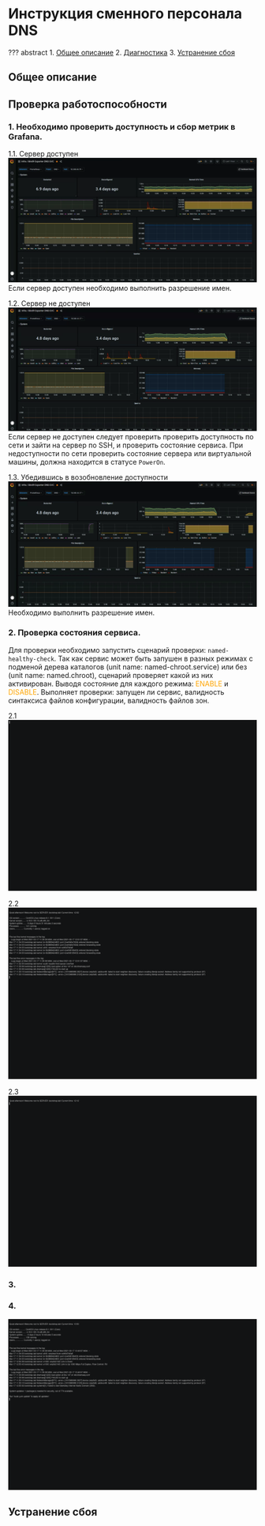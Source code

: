 # Инструкция сменного персонала DNS

 ??? abstract
    1. [Общее описание](#общее-описание)
    2. [Диагностика](#проверка-работоспособности)
    3. [Устранение сбоя](#устранение-сбоя)

## Общее описание

## Проверка работоспособности

### 1. Необходимо проверить доступность и сбор метрик в Grafana.
   
   1.1. Сервер доступен
   ![pg-good](../images/pg-work.png)
   Если сервер доступен необходимо выполнить разрешение имен.
   
   1.2. Сервер не доступен
   ![pg-bad](../images/pg-nowork.png)
   Если сервер не доступен следует проверить проверить доступность по сети и зайти на сервер по SSH, и проверить состояние сервиса. При недоступности по сети проверить состояние сервера или виртуальной машины, должна находится в статусе `PowerOn`.
   
   1.3. Убедившись в возобновление доступности
   ![pg-fix](../images/pg-fix.png)
   Необходимо выполнить разрешение имен.

### 2. Проверка состояния сервиса.

Для проверки необходимо запустить сценарий проверки: `named-healthy-check`. Так как сервис может быть запушен в разных режимах с подменой дерева каталогов (unit name: named-chroot.service) или без (unit name: named.chroot), сценарий проверяет какой из них активирован. Выводя состояние для каждого режима: <span style="color:orange">ENABLE</span> и <span style="color:orange">DISABLE</span>. Выполняет проверки: запущен ли сервис, валидность синтаксиса файлов конфигурации, валидность файлов зон.
   
   2.1
   ![Work](../images/named-work.gif)
   
   2.2
   ![Invalid](../images/named-invalid.gif)
   
   2.3
   ![stoped](../images/named-stoped.gif)

### 3. 

### 4. 
![Sosreport](../images/sos.gif)

## Устранение сбоя
